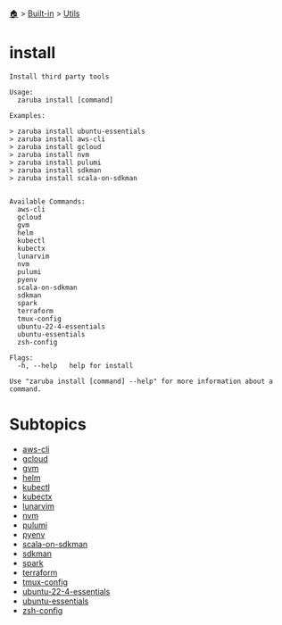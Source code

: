 <!--startTocHeader-->
[🏠](../../../README.md) > [Built-in](../../README.md) > [Utils](../README.md)
# install
<!--endTocHeader-->

```
Install third party tools

Usage:
  zaruba install [command]

Examples:

> zaruba install ubuntu-essentials
> zaruba install aws-cli
> zaruba install gcloud
> zaruba install nvm
> zaruba install pulumi
> zaruba install sdkman
> zaruba install scala-on-sdkman


Available Commands:
  aws-cli                
  gcloud                 
  gvm                    
  helm                   
  kubectl                
  kubectx                
  lunarvim               
  nvm                    
  pulumi                 
  pyenv                  
  scala-on-sdkman        
  sdkman                 
  spark                  
  terraform              
  tmux-config            
  ubuntu-22-4-essentials 
  ubuntu-essentials      
  zsh-config             

Flags:
  -h, --help   help for install

Use "zaruba install [command] --help" for more information about a command.

```

# Subtopics
<!--startTocSubtopic-->
- [aws-cli](aws-cli.md)
- [gcloud](gcloud.md)
- [gvm](gvm.md)
- [helm](helm.md)
- [kubectl](kubectl.md)
- [kubectx](kubectx.md)
- [lunarvim](lunarvim.md)
- [nvm](nvm.md)
- [pulumi](pulumi.md)
- [pyenv](pyenv.md)
- [scala-on-sdkman](scala-on-sdkman.md)
- [sdkman](sdkman.md)
- [spark](spark.md)
- [terraform](terraform.md)
- [tmux-config](tmux-config.md)
- [ubuntu-22-4-essentials](ubuntu-22-4-essentials.md)
- [ubuntu-essentials](ubuntu-essentials.md)
- [zsh-config](zsh-config.md)
<!--endTocSubtopic-->
